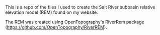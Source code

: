 This is a repo of the files I used to create the Salt River subbasin relative elevation model (REM) found on my website.

The REM was created using OpenTopography's RiverRem package (https://github.com/OpenTopography/RiverREM).
